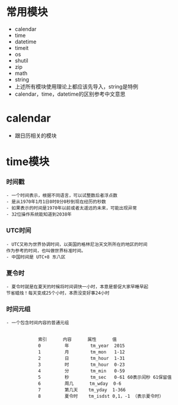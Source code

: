 # 常用模块
- calendar
- time
- datetime
- timeit
- os
- shutil
- zip
- math
- string
- 上述所有模块使用理论上都应该先导入，string是特例
- calendar，time，datetime的区别参考中文意思
# calendar
- 跟日历相关的模块

# time模块
### 时间戳
    - 一个时间表示，根据不同语言，可以试整数后者浮点数
    - 是从1970年1月1日0时0分0秒到现在经历的秒数
    - 如果表示的时间是1970年以前或者太遥远的未来，可能出现异常
    - 32位操作系统能知道到2038年
### UTC时间
    - UTC又称为世界协调时间，以英国的格林尼治天文所所在的地区的时间
    作为参考的时间，也叫做世界标准时间。
    - 中国时间是 UTC+8 东八区
### 夏令时
    - 夏令时就是在夏天的时候将时间调快一小时，本意是督促大家早睡早起
    节省蜡烛！每天变成25个小时，本质没变好事24小时
### 时间元组
    - 一个包含时间内容的普通元组
            
                
                索引      内容      属性      值
                0         年        tm_year  2015
                1         月        tm_mon   1-12
                2         日        tm_hour  1-31
                3         时        tm_hour  0-23
                4         分        tm_min   0-59
                5         秒        tm_sec   0-61 60表示闰秒 61保留值
                6         周几      tm_wday  0-6 
                7         第几天    tm_yday  1-366  
                8         夏令时    tm_isdst 0,1，-1 （表示夏令时）
        
